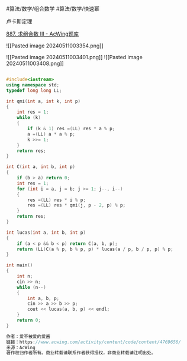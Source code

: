 

#算法/数学/组合数学 #算法/数学/快速幂 

卢卡斯定理


[887. 求组合数 III - AcWing题库](https://www.acwing.com/problem/content/889/)


![[Pasted image 20240511003354.png]]

![[Pasted image 20240511003401.png]]
![[Pasted image 20240511003408.png]]

```cpp

#include<iostream>
using namespace std;
typedef long long LL;

int qmi(int a, int k, int p)
{
    int res = 1;
    while (k)
    {
        if (k & 1) res =(LL) res * a % p;
        a =(LL) a * a % p;
        k >>= 1;
    }
    return res;
}

int C(int a, int b, int p)
{
    if (b > a) return 0;
    int res = 1;
    for (int i = a, j = b; j >= 1; j--, i--)
    {
        res =(LL) res * i % p;
        res =(LL) res * qmi(j, p - 2, p) % p;
    }
    return res;
}

int lucas(int a, int b, int p)
{
    if (a < p && b < p) return C(a, b, p);
    return (LL)C(a % p, b % p, p) * lucas(a / p, b / p, p) % p;
}

int main()
{
    int n;
    cin >> n;
    while (n--)
    {
        int a, b, p;
        cin >> a >> b >> p;
        cout << lucas(a, b, p) << endl;
    }
    return 0;
}

作者：爱不被爱的爱酱
链接：https://www.acwing.com/activity/content/code/content/4769656/
来源：AcWing
著作权归作者所有。商业转载请联系作者获得授权，非商业转载请注明出处。
```
